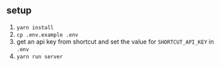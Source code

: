 ## setup

1. `yarn install`
1. `cp .env.example .env`
1. get an api key from shortcut and set the value for `SHORTCUT_API_KEY` in `.env`
1. `yarn run server`

